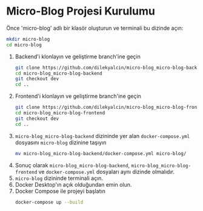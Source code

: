 
# Micro-Blog Projesi Kurulumu

Önce 'micro-blog' adlı bir klasör oluşturun ve terminali bu dizinde açın:

   ```bash
   mkdir micro-blog
   cd micro-blog
   ```
1. Backend'i klonlayın ve geliştirme branch'ine geçin
    ```bash
    git clone https://github.com/dilekyalcin/micro-blog_micro-blog-backend.git
    cd micro-blog_micro-blog-backend
    git checkout dev
    cd ..
    ````
2. Frontend'i klonlayın ve geliştirme branch'ine geçin
    ```bash
    git clone https://github.com/dilekyalcin/micro-blog_micro-blog-frontend.git
    cd micro-blog_micro-blog-frontend
    git checkout dev
    cd ..
    ```
3. `micro-blog_micro-blog-backend` dizininde yer alan `docker-compose.yml` dosyasını `micro-blog` dizinine taşıyın
    ```bash
    mv micro-blog_micro-blog-backend/docker-compose.yml micro-blog/
    ```
4. Sonuç olarak `micro-blog_micro-blog-backend`, `micro-blog_micro-blog-frontend` ve `docker-compose.yml` dosyaları aynı dizinde olmalıdır.
5. `micro-blog` dizininde terminali açın.
6. Docker Desktop'ın açık olduğundan emin olun.
7. Docker Compose ile projeyi başlatın
    ```bash
    docker-compose up --build
    ```


